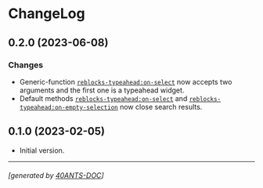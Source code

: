 <a id="x-28REBLOCKS-TYPEAHEAD-DOCS-2FCHANGELOG-3A-40CHANGELOG-2040ANTS-DOC-2FLOCATIVES-3ASECTION-29"></a>

# ChangeLog

<a id="x-28REBLOCKS-TYPEAHEAD-DOCS-2FCHANGELOG-3A-3A-7C0-2E2-2E0-7C-2040ANTS-DOC-2FLOCATIVES-3ASECTION-29"></a>

## 0.2.0 (2023-06-08)

<a id="changes"></a>

### Changes

* Generic-function [`reblocks-typeahead:on-select`][0a41] now accepts two arguments and the first one is a typeahead widget.
* Default methods [`reblocks-typeahead:on-select`][0a41] and [`reblocks-typeahead:on-empty-selection`][d21f] now close search results.

<a id="x-28REBLOCKS-TYPEAHEAD-DOCS-2FCHANGELOG-3A-3A-7C0-2E1-2E0-7C-2040ANTS-DOC-2FLOCATIVES-3ASECTION-29"></a>

## 0.1.0 (2023-02-05)

* Initial version.


[d21f]: https://40ants.com/reblocks-typeahead/#x-28REBLOCKS-TYPEAHEAD-3AON-EMPTY-SELECTION-20GENERIC-FUNCTION-29
[0a41]: https://40ants.com/reblocks-typeahead/#x-28REBLOCKS-TYPEAHEAD-3AON-SELECT-20GENERIC-FUNCTION-29

* * *
###### [generated by [40ANTS-DOC](https://40ants.com/doc/)]

